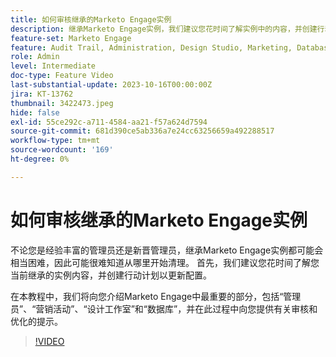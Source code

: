 ```yaml
---
title: 如何审核继承的Marketo Engage实例
description: 继承Marketo Engage实例，我们建议您花时间了解实例中的内容，并创建行动计划以更新配置。 本教程介绍了Marketo Engage中最重要的部分，包括“管理员”、“营销活动”、“设计工作室”和“数据库”，并提供了有关审核和优化的提示。
feature-set: Marketo Engage
feature: Audit Trail, Administration, Design Studio, Marketing, Database
role: Admin
level: Intermediate
doc-type: Feature Video
last-substantial-update: 2023-10-16T00:00:00Z
jira: KT-13762
thumbnail: 3422473.jpeg
hide: false
exl-id: 55ce292c-a711-4584-aa21-f57a624d7594
source-git-commit: 681d390ce5ab336a7e24cc63256659a492288517
workflow-type: tm+mt
source-wordcount: '169'
ht-degree: 0%

---
```


# 如何审核继承的Marketo Engage实例

不论您是经验丰富的管理员还是新晋管理员，继承Marketo Engage实例都可能会相当困难，因此可能很难知道从哪里开始清理。 首先，我们建议您花时间了解您当前继承的实例内容，并创建行动计划以更新配置。

在本教程中，我们将向您介绍Marketo Engage中最重要的部分，包括“管理员”、“营销活动”、“设计工作室”和“数据库”，并在此过程中向您提供有关审核和优化的提示。

>[!VIDEO](https://video.tv.adobe.com/v/3453032/?learn=on&captions=chi_hans)
